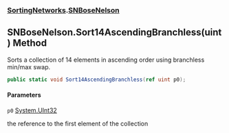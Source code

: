 ### [SortingNetworks](SortingNetworks.md 'SortingNetworks').[SNBoseNelson](SortingNetworks.SNBoseNelson.md 'SortingNetworks.SNBoseNelson')

## SNBoseNelson.Sort14AscendingBranchless(uint) Method

Sorts a collection of 14 elements in ascending order using branchless min/max swap.

```csharp
public static void Sort14AscendingBranchless(ref uint p0);
```
#### Parameters

<a name='SortingNetworks.SNBoseNelson.Sort14AscendingBranchless(uint).p0'></a>

`p0` [System.UInt32](https://docs.microsoft.com/en-us/dotnet/api/System.UInt32 'System.UInt32')

the reference to the first element of the collection